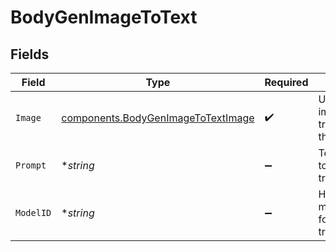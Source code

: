 # BodyGenImageToText


## Fields

| Field                                                                                    | Type                                                                                     | Required                                                                                 | Description                                                                              |
| ---------------------------------------------------------------------------------------- | ---------------------------------------------------------------------------------------- | ---------------------------------------------------------------------------------------- | ---------------------------------------------------------------------------------------- |
| `Image`                                                                                  | [components.BodyGenImageToTextImage](../../models/components/bodygenimagetotextimage.md) | :heavy_check_mark:                                                                       | Uploaded image to transform with the pipeline.                                           |
| `Prompt`                                                                                 | **string*                                                                                | :heavy_minus_sign:                                                                       | Text prompt(s) to guide transformation.                                                  |
| `ModelID`                                                                                | **string*                                                                                | :heavy_minus_sign:                                                                       | Hugging Face model ID used for transformation.                                           |